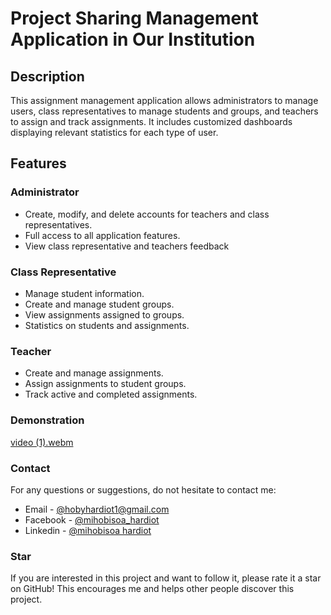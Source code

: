 # Project Sharing Management Application in Our Institution

## Description
This assignment management application allows administrators to manage users, class representatives to manage students and groups, and teachers to assign and track assignments. It includes customized dashboards displaying relevant statistics for each type of user.

## Features

### Administrator
- Create, modify, and delete accounts for teachers and class representatives. 
- Full access to all application features.  
- View class representative and teachers feedback

### Class Representative
- Manage student information. 
- Create and manage student groups. 
- View assignments assigned to groups. 
- Statistics on students and assignments.

### Teacher
- Create and manage assignments.
- Assign assignments to student groups. 
- Track active and completed assignments. 

### Demonstration
[video (1).webm](https://github.com/user-attachments/assets/f49ffb85-3ba3-4a45-8ae3-7d0d44747270) 

### Contact
For any questions or suggestions, do not hesitate to contact me:
- Email - [@hobyhardiot1@gmail.com](hobyhardiot1@gmail.com)
- Facebook - [@mihobisoa_hardiot](https://www.facebook.com/hxbx.47)
- Linkedin - [@mihobisoa hardiot](https://www.linkedin.com/in/mihobisoa-antsa-sarobidy-hardiot-b35547236)

### Star
If you are interested in this project and want to follow it, please rate it a star on GitHub! This encourages me and helps other people discover this project.

